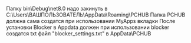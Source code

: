 Папку bin\Debug\net8.0 надо закинуть в C:\Users\ВАШПОЛЬЗОВАТЕЛЬ\AppData\Roaming\PCHUB
Папка PCHUB должна сама создатся при использовании MyApps вкладки
После установки Blocker в Appdata должен при использовании blocker создатся txt файл "blocker_settings.txt" в AppData\PCHUB